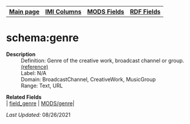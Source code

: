 <!DOCTYPE html>
<html>

<body>
<table style="width:100%">
  <tr>
    <th><a href="index.md">Main page</a></th>
	<th><a href="IMI.md">IMI Columns</a></th>
    <th><a href="MODS.md">MODS Fields</a></th>
    <th><a href="RDF.md">RDF Fields</a></th>
  </tr>
</table>
<h1>schema:genre</h1>
<dl>
  <dt><b>Description</b></dt>
  <dd>Definition: Genre of the creative work, broadcast channel or group.<a href="https://schema.org/genre">(reference)</a></dd>
  <dd>Label:  N/A</dd>
  <dd>Domain:  BroadcastChannel, CreativeWork, MusicGroup</dd>
  <dd>Range:  Text, URL</dd>
</dl>
<dl>
	<dt><b>Related Fields</b></dt>
		| <a href="field_genre.md">field_genre</a> | <td><a href="mods.genre.md" >MODS/genre</a>|
</dl>
<p><i>Last Updated: </i>08/26/2021</p>
</body>
</html>
